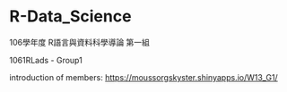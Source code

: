 # R-Data_Science

106學年度 R語言與資料科學導論 第一組

1061RLads - Group1

introduction of members: https://moussorgskyster.shinyapps.io/W13_G1/
